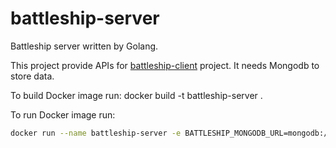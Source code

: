 # battleship-server
Battleship server written by Golang.

This project provide APIs for [battleship-client](https://github.com/mahmood8664/battleship-client) project. It needs Mongodb to store data. 

To build Docker image run: 
docker build -t battleship-server .

To run Docker image run: 
```bash
docker run --name battleship-server -e BATTLESHIP_MONGODB_URL=mongodb://mongo:27017 -e BATTLESHIP_MONGODB_USERNAME=mongo -e BATTLESHIP_MONGODB_PASSWORD=123456 --network network-name --restart always -d battleship-server
```
